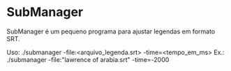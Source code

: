 # SubManager
SubManager é um pequeno programa para ajustar legendas em formato SRT.

Uso: ./submanager -file:<arquivo_legenda.srt> -time=<tempo_em_ms>
Ex.: ./submanager -file:"lawrence of arabia.srt" -time=-2000